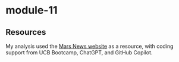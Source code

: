 # module-11

## Resources
My analysis used the [Mars News website](https://static.bc-edx.com/data/web/mars_news/index.html) as a resource, with coding support from UCB Bootcamp, ChatGPT, and GitHub Copilot.
